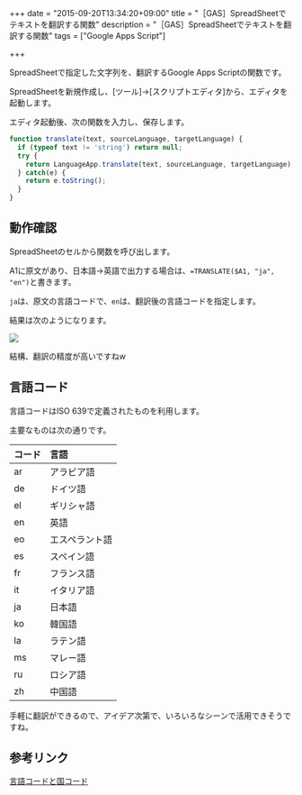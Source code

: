 +++
date = "2015-09-20T13:34:20+09:00"
title = "［GAS］SpreadSheetでテキストを翻訳する関数"
description = "［GAS］SpreadSheetでテキストを翻訳する関数"
tags = ["Google Apps Script"]

+++

SpreadSheetで指定した文字列を、翻訳するGoogle Apps Scriptの関数です。

SpreadSheetを新規作成し、[ツール]→[スクリプトエディタ]から、エディタを起動します。

エディタ起動後、次の関数を入力し、保存します。

```javascript
function translate(text, sourceLanguage, targetLanguage) {
  if (typeof text != 'string') return null;
  try {
    return LanguageApp.translate(text, sourceLanguage, targetLanguage);
  } catch(e) {
    return e.toString();
  }
}
```

## 動作確認

SpreadSheetのセルから関数を呼び出します。

A1に原文があり、日本語→英語で出力する場合は、`=TRANSLATE($A1, "ja", "en")`と書きます。

`ja`は、原文の言語コードで、`en`は、翻訳後の言語コードを指定します。

結果は次のようになります。

![](https://i.gyazo.com/9402e9d67d69aec6aa620f9a88579661.png)

結構、翻訳の精度が高いですねw

## 言語コード

言語コードはISO 639で定義されたものを利用します。

主要なものは次の通りです。

| コード | 言語 |
|:-----------|:-----------|
| ar | アラビア語 |
| de | ドイツ語 |
| el | ギリシャ語 |
| en | 英語 |
| eo | エスペラント語 |
| es | スペイン語 |
| fr | フランス語 |
| it | イタリア語 |
| ja | 日本語 |
| ko | 韓国語 |
| la | ラテン語 |
| ms | マレー語 |
| ru | ロシア語 |
| zh | 中国語 |

手軽に翻訳ができるので、アイデア次第で、いろいろなシーンで活用できそうですね。

## 参考リンク

[言語コードと国コード](http://www.kanzaki.com/docs/html/lang.html)

